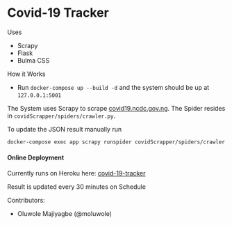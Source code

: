 # Covid-19 Tracker

Uses
- Scrapy
- Flask
- Bulma CSS

How it Works
- Run `docker-compose up --build -d` and the system should be up at `127.0.0.1:5001`

The System uses Scrapy to scrape [covid19.ncdc.gov.ng](https://covid19.ncdc.gov.ng).
The Spider resides in `covidScrapper/spiders/crawler.py`. 

To update the JSON result manually run
```bash
docker-compose exec app scrapy runspider covidScrapper/spiders/crawler.py
```

#### Online Deployment
Currently runs on Heroku here: [covid-19-tracker](https://covid-tracker-nigeria.herokuapp.com)

Result is updated every 30 minutes on Schedule

Contributors:
- Oluwole Majiyagbe (@moluwole)